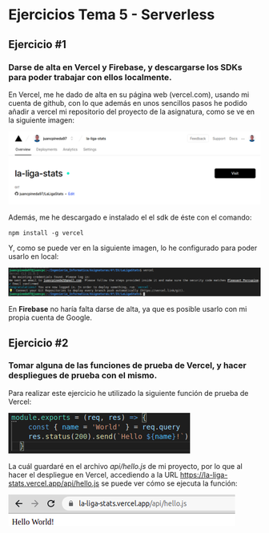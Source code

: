 # Ejercicios Tema 5 - Serverless

## Ejercicio #1
### Darse de alta en Vercel y Firebase, y descargarse los SDKs para poder trabajar con ellos localmente.

En Vercel, me he dado de alta en su página web (vercel.com), usando mi cuenta de github, con lo que además en unos sencillos pasos he podido añadir a vercel mi repositorio del proyecto de la asignatura, como se ve en la siguiente imagen:

![screenshot_T5_E1_1](capturas/screenshot_T5_E1_1.png)

Además, me he descargado e instalado el el sdk de éste con el comando:
~~~
npm install -g vercel
~~~

Y, como se puede ver en la siguiente imagen, lo he configurado para poder usarlo en local:

![screenshot_T5_E1_2](capturas/screenshot_T5_E1_2.png)

En **Firebase** no haría falta darse de alta, ya que es posible usarlo con mi propia cuenta de Google.


## Ejercicio #2
### Tomar alguna de las funciones de prueba de Vercel, y hacer despliegues de prueba con el mismo.

Para realizar este ejercicio he utilizado la siguiente función de prueba de Vercel:

![screenshot_T5_E2_1](capturas/screenshot_T5_E2_1.png)

La cuál guardaré en el archivo *api/hello.js* de mi proyecto, por lo que al hacer el despliegue en Vercel, accediendo a la URL https://la-liga-stats.vercel.app/api/hello.js se puede ver cómo se ejecuta la función:

![screenshot_T5_E2_2](capturas/screenshot_T5_E2_2.png)